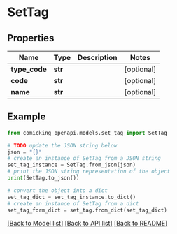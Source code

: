 # SetTag


## Properties

Name | Type | Description | Notes
------------ | ------------- | ------------- | -------------
**type_code** | **str** |  | [optional] 
**code** | **str** |  | [optional] 
**name** | **str** |  | [optional] 

## Example

```python
from comicking_openapi.models.set_tag import SetTag

# TODO update the JSON string below
json = "{}"
# create an instance of SetTag from a JSON string
set_tag_instance = SetTag.from_json(json)
# print the JSON string representation of the object
print(SetTag.to_json())

# convert the object into a dict
set_tag_dict = set_tag_instance.to_dict()
# create an instance of SetTag from a dict
set_tag_form_dict = set_tag.from_dict(set_tag_dict)
```
[[Back to Model list]](../README.md#documentation-for-models) [[Back to API list]](../README.md#documentation-for-api-endpoints) [[Back to README]](../README.md)


